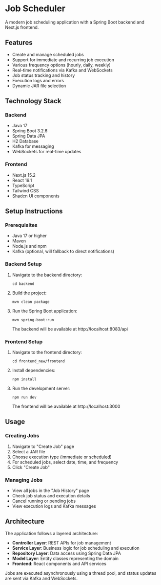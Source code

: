 # Job Scheduler

A modern job scheduling application with a Spring Boot backend and Next.js frontend.

## Features

- Create and manage scheduled jobs
- Support for immediate and recurring job execution
- Various frequency options (hourly, daily, weekly)
- Real-time notifications via Kafka and WebSockets
- Job status tracking and history
- Execution logs and errors
- Dynamic JAR file selection

## Technology Stack

### Backend
- Java 17
- Spring Boot 3.2.6
- Spring Data JPA
- H2 Database
- Kafka for messaging
- WebSockets for real-time updates

### Frontend
- Next.js 15.2
- React 19.1
- TypeScript
- Tailwind CSS
- Shadcn UI components

## Setup Instructions

### Prerequisites
- Java 17 or higher
- Maven
- Node.js and npm
- Kafka (optional, will fallback to direct notifications)

### Backend Setup
1. Navigate to the backend directory:
   ```
   cd backend
   ```
2. Build the project:
   ```
   mvn clean package
   ```
3. Run the Spring Boot application:
   ```
   mvn spring-boot:run
   ```
   The backend will be available at http://localhost:8083/api

### Frontend Setup
1. Navigate to the frontend directory:
   ```
   cd frontend_new/frontend
   ```
2. Install dependencies:
   ```
   npm install
   ```
3. Run the development server:
   ```
   npm run dev
   ```
   The frontend will be available at http://localhost:3000

## Usage

### Creating Jobs
1. Navigate to "Create Job" page
2. Select a JAR file
3. Choose execution type (immediate or scheduled)
4. For scheduled jobs, select date, time, and frequency
5. Click "Create Job"

### Managing Jobs
- View all jobs in the "Job History" page
- Check job status and execution details
- Cancel running or pending jobs
- View execution logs and Kafka messages

## Architecture

The application follows a layered architecture:
- **Controller Layer**: REST APIs for job management
- **Service Layer**: Business logic for job scheduling and execution
- **Repository Layer**: Data access using Spring Data JPA
- **Model Layer**: Entity classes representing the domain
- **Frontend**: React components and API services

Jobs are executed asynchronously using a thread pool, and status updates are sent via Kafka and WebSockets. 